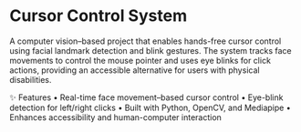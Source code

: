 # Cursor Control System
A computer vision–based project that enables hands-free cursor control using facial landmark detection and blink gestures. The system tracks face movements to control the mouse pointer and uses eye blinks for click actions, providing an accessible alternative for users with physical disabilities.

✨ Features 
•	 Real-time face movement–based cursor control
•	 Eye-blink detection for left/right clicks
•	 Built with Python, OpenCV, and Mediapipe
•	 Enhances accessibility and human-computer interaction
